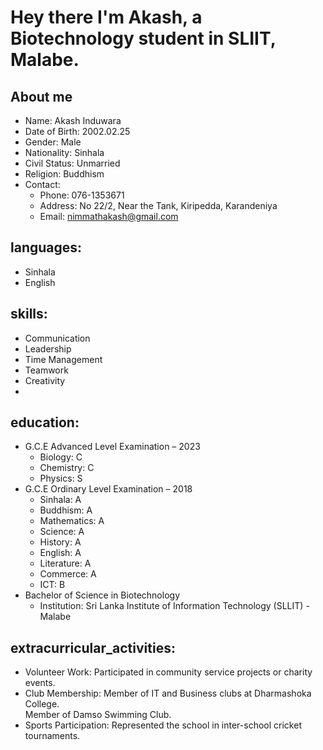 # Hey there I'm Akash,  a Biotechnology student in SLIIT, Malabe. 



## About me<br>
  - Name: Akash Induwara
  - Date of Birth: 2002.02.25
  - Gender: Male
  - Nationality: Sinhala
  - Civil Status: Unmarried
  - Religion: Buddhism
  - Contact:
      - Phone: 076-1353671
      - Address: No 22/2, Near the Tank, Kiripedda, Karandeniya
      - Email: nimmathakash@gmail.com

## languages:
  - Sinhala
  - English

## skills:
  - Communication
  - Leadership
  - Time Management
  - Teamwork
  - Creativity
  - 
## education:
  - G.C.E Advanced Level Examination – 2023
    - Biology: C
    - Chemistry: C
    - Physics: S
  - G.C.E Ordinary Level Examination – 2018
    - Sinhala: A
    - Buddhism: A
    - Mathematics: A
    - Science: A
    - History: A
    - English: A
    - Literature: A
    - Commerce: A
    - ICT: B
  - Bachelor of Science in Biotechnology
    - Institution: Sri Lanka Institute of Information Technology (SLLIT) - Malabe

## extracurricular_activities:
  - Volunteer Work: Participated in community service projects or charity events.
  - Club Membership: Member of IT and Business clubs at Dharmashoka College.<br>
                     Member of Damso Swimming Club.
  - Sports Participation: Represented the school in inter-school cricket tournaments.

